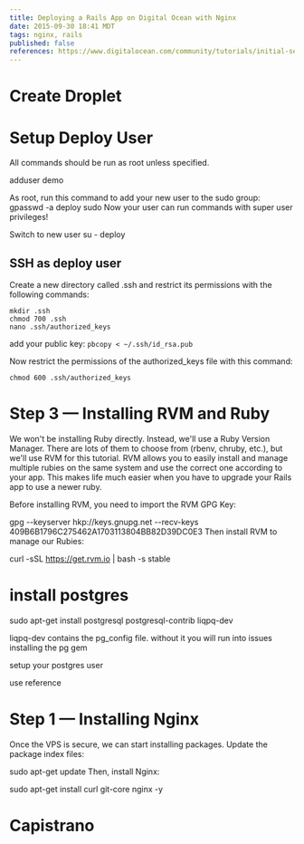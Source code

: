 ```yaml
---
title: Deploying a Rails App on Digital Ocean with Nginx
date: 2015-09-30 18:41 MDT
tags: nginx, rails
published: false
references: https://www.digitalocean.com/community/tutorials/initial-server-setup-with-ubuntu-14-04, https://www.digitalocean.com/community/tutorials/deploying-a-rails-app-on-ubuntu-14-04-with-capistrano-nginx-and-puma, https://www.digitalocean.com/community/tutorials/how-to-install-and-use-postgresql-on-ubuntu-14-04  
---
```


# Create Droplet

# Setup Deploy User
All commands should be run as root unless specified.

adduser demo

As root, run this command to add your new user to the sudo group:
gpasswd -a deploy sudo
Now your user can run commands with super user privileges!

Switch to new user
su - deploy

## SSH as deploy user
Create a new directory called .ssh and restrict its permissions with the following commands:

```
mkdir .ssh
chmod 700 .ssh
nano .ssh/authorized_keys
```

add your public key: `pbcopy < ~/.ssh/id_rsa.pub`

Now restrict the permissions of the authorized_keys file with this command:

`chmod 600 .ssh/authorized_keys`

# Step 3 — Installing RVM and Ruby
We won't be installing Ruby directly. Instead, we'll use a Ruby Version Manager. There are lots of them to choose from (rbenv, chruby, etc.), but we'll use RVM for this tutorial. RVM allows you to easily install and manage multiple rubies on the same system and use the correct one according to your app. This makes life much easier when you have to upgrade your Rails app to use a newer ruby.

Before installing RVM, you need to import the RVM GPG Key:

gpg --keyserver hkp://keys.gnupg.net --recv-keys 409B6B1796C275462A1703113804BB82D39DC0E3
Then install RVM to manage our Rubies:

curl -sSL https://get.rvm.io | bash -s stable

# install postgres  

sudo apt-get install postgresql postgresql-contrib liqpq-dev

liqpq-dev contains the pg_config file. without it you will run into issues installing the pg gem

setup your postgres user

use reference


# Step 1 — Installing Nginx
Once the VPS is secure, we can start installing packages. Update the package index files:

sudo apt-get update
Then, install Nginx:

sudo apt-get install curl git-core nginx -y

# Capistrano
